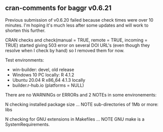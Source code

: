 ## cran-comments for baggr v0.6.21

Previous submission of v0.6.20 failed because check times were over 10 minutes.
I'm hoping it's much less after some updates and will work to shorten this further.

CRAN checks and check(manual = TRUE, remote = TRUE, incoming = TRUE) started giving 
503 error on several DOI URL's (even though they resolve when I check by hand) so
I removed them for now.

Test environments:

* win-builder: devel, old release
* Windows 10 PC locally: R 4.1.2
* Ubuntu 20.04 R x86_64 4.1.3 locally
* builder.r-hub.io (platforms = NULL)

There are no WARNINGs or ERRORs and 2 NOTEs in some environements:

N checking installed package size ... NOTE
  sub-directories of 1Mb or more: libs
  
N checking for GNU extensions in Makefiles ... NOTE
  GNU make is a SystemRequirements.
